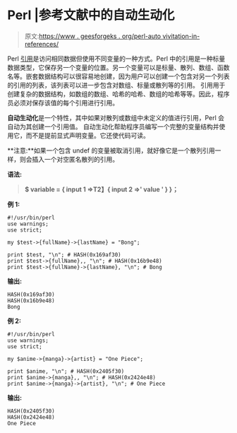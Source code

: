 # Perl |参考文献中的自动生动化

> 原文:[https://www . geesforgeks . org/perl-auto vivitation-in-references/](https://www.geeksforgeeks.org/perl-autovivification-in-references/)

Perl [引用](https://www.geeksforgeeks.org/perl-references/)是访问相同数据但使用不同变量的一种方式。Perl 中的引用是一种标量数据类型，它保存另一个变量的位置。另一个变量可以是标量、散列、数组、函数名等。嵌套数据结构可以很容易地创建，因为用户可以创建一个包含对另一个列表的引用的列表，该列表可以进一步包含对数组、标量或散列等的引用。
引用用于创建复杂的数据结构，如数组的数组、哈希的哈希、数组的哈希等等。因此，程序员必须对保存该值的每个引用进行引用。

**自动生动化**是一个特性，其中如果对散列或数组中未定义的值进行引用，Perl 会自动为其创建一个引用值。
自动生动化帮助程序员编写一个完整的变量结构并使用它，而不是提前显式声明变量。它还使代码可读。

**注意:**如果一个包含 undef 的变量被取消引用，就好像它是一个散列引用一样，则会插入一个对空匿名散列的引用。

**语法:**

> **$ variable = {
> input 1 =>T2】{
> input 2 =>' value '
> }
> }；**

**例 1:**

```
#!/usr/bin/perl
use warnings;
use strict;

my $test->{fullName}->{lastName} = "Bong";

print $test, "\n"; # HASH(0x169af30)
print $test->{fullName},, "\n"; # HASH(0x16b9e48)
print $test->{fullName}->{lastName}, "\n"; # Bong
```

**输出:**

```
HASH(0x169af30)
HASH(0x16b9e48)
Bong
```

**例 2:**

```
#!/usr/bin/perl
use warnings;
use strict;

my $anime->{manga}->{artist} = "One Piece";

print $anime, "\n"; # HASH(0x2405f30)
print $anime->{manga},, "\n"; # HASH(0x2424e48)
print $anime->{manga}->{artist}, "\n"; # One Piece
```

**输出:**

```
HASH(0x2405f30)
HASH(0x2424e48)
One Piece
```